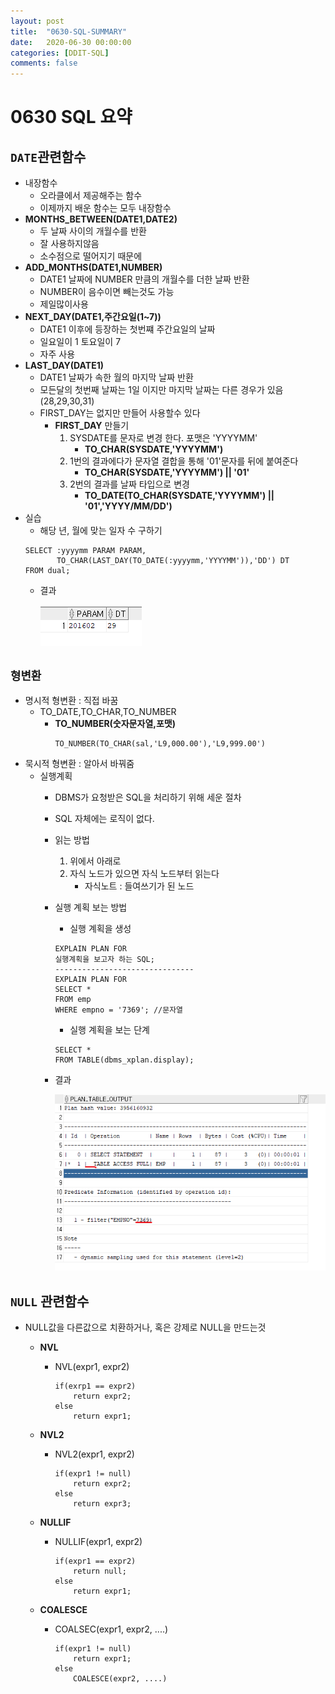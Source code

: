 ```yaml
---
layout: post
title:  "0630-SQL-SUMMARY"
date:   2020-06-30 00:00:00
categories: [DDIT-SQL]
comments: false
---
```

# 0630 SQL 요약

## `DATE`관련함수
- 내장함수
    - 오라클에서 제공해주는 함수
    - 이제까지 배운 함수는 모두 내장함수
- __MONTHS_BETWEEN(DATE1,DATE2)__
    - 두 날짜 사이의 개월수를 반환
    - 잘 사용하지않음
    - 소수점으로 떨어지기 때문에
- __ADD_MONTHS(DATE1,NUMBER)__
    - DATE1 날짜에 NUMBER 만큼의 개월수를 더한 날짜 반환
    - NUMBER이 음수이면 빼는것도 가능
    - 제일많이사용
- __NEXT_DAY(DATE1,주간요일(1~7))__
    - DATE1 이후에 등장하는 첫번쨰 주간요일의 날짜
    - 일요일이 1 토요일이 7
    - 자주 사용
- __LAST_DAY(DATE1)__
    - DATE1 날짜가 속한 월의 마지막 날짜 반환
    - 모든달의 첫번째 날짜는 1일 이지만 마지막 날짜는 다른 경우가 있음(28,29,30,31)
    - FIRST_DAY는 없지만 만들어 사용할수 있다
        - __FIRST_DAY__ 만들기
            1. SYSDATE를 문자로 변경 한다. 포맷은 'YYYYMM'
                - __TO_CHAR(SYSDATE,'YYYYMM')__ 
            2. 1번의 결과에다가 문자열 결합을 통해 '01'문자를 뒤에 붙여준다 
                - __TO_CHAR(SYSDATE,'YYYYMM') || '01'__
            3. 2번의 결과를 날짜 타입으로 변경
                - __TO_DATE(TO_CHAR(SYSDATE,'YYYYMM') || '01','YYYY/MM/DD')__
- 실습
    - 해당 년, 월에 맞는 일자 수 구하기
    ```
    SELECT :yyyymm PARAM PARAM, 
           TO_CHAR(LAST_DAY(TO_DATE(:yyyymm,'YYYYMM')),'DD') DT
    FROM dual;
    ```           
    - 결과
    
        ![결과](/img/0630-1.PNG)   

## `형변환 `
- 명시적 형변환 : 직접 바꿈
    - TO_DATE,TO_CHAR,TO_NUMBER
        - __TO_NUMBER(숫자문자열,포맷)__ 
            ```
            TO_NUMBER(TO_CHAR(sal,'L9,000.00'),'L9,999.00')
            ```
- 묵시적 형변환 : 알아서 바꿔줌
    - 실행계획
        - DBMS가 요청받은 SQL을 처리하기 위해 세운 절차
        - SQL 자체에는 로직이 없다.
        - 읽는 방법
            1. 위에서 아래로
            2. 자식 노드가 있으면 자식 노드부터 읽는다
                - 자식노트 : 들여쓰기가 된 노드
        - 실행 계획 보는 방법
            - 실행 계획을 생성
            ```
            EXPLAIN PLAN FOR
            실행계획을 보고자 하는 SQL;
            -------------------------------
            EXPLAIN PLAN FOR
            SELECT *
            FROM emp
            WHERE empno = '7369'; //문자열
            ```
            - 실행 계획을 보는 단계
            ```
            SELECT *
            FROM TABLE(dbms_xplan.display);
            ``` 
        - 결과
        
            ![결과](/img/0630-2.PNG)
        

## `NULL` 관련함수
- NULL값을 다른값으로 치환하거나, 혹은 강제로 NULL을 만드는것
    - __NVL__
        - NVL(expr1, expr2)
            ```
            if(exrp1 == expr2)
                return expr2;
            else
                return expr1;
            ```

    - __NVL2__
        - NVL2(expr1, expr2)
            ```
            if(expr1 != null)
                return expr2;
            else
                return expr3;
            ```

    - __NULLIF__
        - NULLIF(expr1, expr2)
            ```
            if(expr1 == expr2)
                return null;
            else
                return expr1;
            ```

    - __COALESCE__
        - COALSEC(expr1, expr2, ....)
            ```
            if(expr1 != null)
                return expr1;
            else   
                COALESCE(expr2, ....)      
            ```